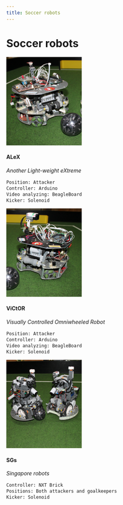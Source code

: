 ```yaml
---
title: Soccer robots
---
```


# Soccer robots
<!-- new robot -->
<div class="photo" markdown="1" id="alex">

![Alex](/img/robots/soccer/alex.png)

</div>

<div class="about" markdown="1">

#### ALeX 
*Another Light-weight eXtreme* 

    Position: Attacker
    Controller: Arduino
    Video analyzing: BeagleBoard
    Kicker: Solenoid

</div>

<div style='clear:both'></div>

<!-- new robot -->
<div class="photo" markdown="1" id="victor">

![ViCtOR](/img/robots/soccer/victor.png)

</div>

<div class="about" markdown="1">

#### ViCtOR
*Visually Controlled Omniwheeled Robot* 

    Position: Attacker
    Controller: Arduino
    Video analyzing: BeagleBoard
    Kicker: Solenoid

</div>

<div style='clear:both'></div>

<!-- new robot -->
<div class="photo" markdown="1" id="sgs">

![ViCtOR](/img/robots/soccer/sgs.png)

</div>

<div class="about" markdown="1">

#### SGs
*Singapore robots* 

    Controller: NXT Brick
    Positions: Both attackers and goalkeepers
    Kicker: Solenoid

</div>

<div style='clear:both'></div>

